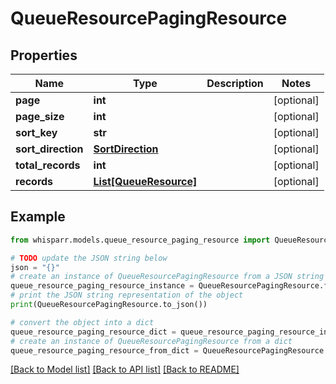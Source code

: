 # QueueResourcePagingResource


## Properties

Name | Type | Description | Notes
------------ | ------------- | ------------- | -------------
**page** | **int** |  | [optional] 
**page_size** | **int** |  | [optional] 
**sort_key** | **str** |  | [optional] 
**sort_direction** | [**SortDirection**](SortDirection.md) |  | [optional] 
**total_records** | **int** |  | [optional] 
**records** | [**List[QueueResource]**](QueueResource.md) |  | [optional] 

## Example

```python
from whisparr.models.queue_resource_paging_resource import QueueResourcePagingResource

# TODO update the JSON string below
json = "{}"
# create an instance of QueueResourcePagingResource from a JSON string
queue_resource_paging_resource_instance = QueueResourcePagingResource.from_json(json)
# print the JSON string representation of the object
print(QueueResourcePagingResource.to_json())

# convert the object into a dict
queue_resource_paging_resource_dict = queue_resource_paging_resource_instance.to_dict()
# create an instance of QueueResourcePagingResource from a dict
queue_resource_paging_resource_from_dict = QueueResourcePagingResource.from_dict(queue_resource_paging_resource_dict)
```
[[Back to Model list]](../README.md#documentation-for-models) [[Back to API list]](../README.md#documentation-for-api-endpoints) [[Back to README]](../README.md)



